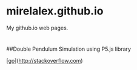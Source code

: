 # mirelalex.github.io
My github.io web pages.
#
##Double Pendulum Simulation using P5.js library

[[go](https://mirelalex.github.io/DoublePendulumP5js/)](http://stackoverflow.com)
